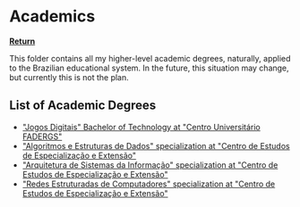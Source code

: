 # Academics

**[Return][back]**

This folder contains all my higher-level academic degrees, naturally, applied to the Brazilian educational
system. In the future, this situation may change, but currently this is not the plan.

## List of Academic Degrees

- ["Jogos Digitais" Bachelor of Technology at "Centro Universitário FADERGS"][fadergs]
- ["Algoritmos e Estruturas de Dados" specialization at "Centro de Estudos de Especialização e Extensão"][cenes-struct]
- ["Arquitetura de Sistemas da Informação" specialization at "Centro de Estudos de Especialização e Extensão"][cenes-arch]
- ["Redes Estruturadas de Computadores" specialization at "Centro de Estudos de Especialização e Extensão"][cenes-net]

<!--                              WHY THE REFERENCES IN ENGLISH?                               -->
<!-- You'll notice that the below references are in English.                                   -->
<!-- It was done this way so the exact hyperlinks among all languages can easily identifiable. -->
[back]: ../README.EN.md
[fadergs]: ./1-Jogos-Digitais/README.EN.md
[cenes-struct]: ./2-Algoritmos-e-Estruturas-de-Dados/README.EN.md
[cenes-arch]: ./3-Arquitetura-de-Sistemas-da-Informação/README.EN.md
[cenes-net]: ./4-Redes-Estruturadas-de-Computadores/README.EN.md
